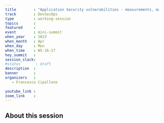 ```yaml
---
title        : "Application Security vulnerabilities - measurements, maturity magic - Vulnerability Framework Project"
track        : DevSecOps
type         : working-session
topics       :
featured     :
event        : mini-summit
when_year    : 2023
when_month   : Apr
when_day     : Mon
when_time    : WS-16-17
hey_summit   : 
session_slack:
#status       : draft
description  :
banner       : 
organizers   :
   - Francesco Cipollone
  
youtube_link : 
zoom_link    : 
---
```


## About this session
